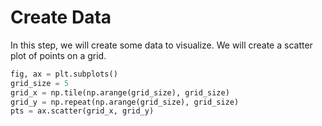 # Create Data

In this step, we will create some data to visualize. We will create a scatter plot of points on a grid.

```python
fig, ax = plt.subplots()
grid_size = 5
grid_x = np.tile(np.arange(grid_size), grid_size)
grid_y = np.repeat(np.arange(grid_size), grid_size)
pts = ax.scatter(grid_x, grid_y)
```
